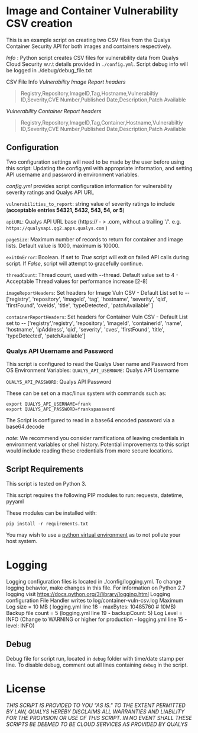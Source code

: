 # Image and Container Vulnerability CSV creation

This is an example script on creating two CSV files from the Qualys Container Security API for both images and containers respectively.

*Info* : Python script creates CSV files for vulnerability data from Qualys Cloud Security w.r.t details provided in `./config.yml`.
       Script debug info will be logged in ./debug/debug_file.txt

CSV File Info
*Vulnerability Image Report headers*
> Registry,Repository,ImageID,Tag,Hostname,Vulnerabiltiy ID,Severity,CVE Number,Published Date,Description,Patch Available

*Vulnerability Container Report headers*
>Registry,Repository,ImageID,Tag,Container,Hostname,Vulnerabiltiy ID,Severity,CVE Number,Published Date,Description,Patch Available

## Configuration
Two configuration settings will need to be made by the user before using this script: Updating the config.yml with appropriate information, and setting API username and password in environment variables.

*config.yml* provides script configuration information for vulnerability severity ratings and Qualys API URL

  `vulnerabilities_to_report`: string value of severity ratings to include (**acceptable entries 54321, 5432, 543, 54, or 5**)

  `apiURL`: Qualys API URL base (https:// - > .com, without a trailing '/'. e.g. `https://qualysapi.qg2.apps.qualys.com` )

  `pageSize`: Maximum number of records to return for container and image lists. Default value is 1000, maximum is 10000.

  `exitOnError`: Boolean. If set to *True* script will exit on failed API calls during script. If *False*, script will attempt to gracefully continue.

  `threadCount`: Thread count, used with --thread. Default value set to 4 - Acceptable Thread values for performance increase [2-8]

  `imageReportHeaders`: Set headers for Image Vuln CSV - Default List set to -- ['registry', 'repository', 'imageId', 'tag', 'hostname', 'severity', 'qid', 'firstFound', 'cveids', 'title', 'typeDetected', 'patchAvailable' ]

  `containerReportHeaders`: Set headers for Container Vuln CSV - Default List set to -- ['registry','registry', 'repository', 'imageId', 'containerId', 'name', 'hostname', 'ipAddress', 'qid', 'severity', 'cves', 'firstFound', 'title', 'typeDetected', 'patchAvailable']

### Qualys API Username and Password
This script is configured to read the Qualys User name and Password from OS Environment Variables:
  `QUALYS_API_USERNAME`: Qualys API Username

  `QUALYS_API_PASSWORD`: Qualys API Password

These can be set on a mac/linux system with commands such as:
```
export QUALYS_API_USERNAME=frank
export QUALYS_API_PASSWORD=frankspassword
```

The Script is configured to read in a base64 encoded password via a base64.decode

*note*: We recommend you consider ramifications of leaving credentials in environment variables or shell history. Potential improvements to this script would include reading these credentials from more secure locations.

## Script Requirements
This script is tested on Python 3.

This script requires the following PIP modules to run:
  requests, datetime, pyyaml

These modules can be installed with:
```
pip install -r requirements.txt
```

You may wish to use a [python virtual environment](https://docs.python.org/3/library/venv.html) as to not pollute your host system.

# Logging
Logging configuration files is located in ./config/logging.yml. To change logging behavior, make changes in this file. For information on Python 2.7 logging visit https://docs.python.org/3/library/logging.html
Logging configuration
File Handler writes to log/container-vuln-csv.log
Maximum Log size = 10 MB ( logging.yml line 18 - maxBytes: 10485760 # 10MB)
Backup file count = 5 (logging.yml line 19 - backupCount: 5)
Log Level = INFO (Change to WARNING or higher for production - logging.yml line 15 - level: INFO)


## Debug
Debug file for script run, located in `debug` folder with time/date stamp per line. To disable debug, comment out all lines containing `debug` in the script.

# License
*THIS SCRIPT IS PROVIDED TO YOU "AS IS." TO THE EXTENT PERMITTED BY LAW, QUALYS HEREBY DISCLAIMS ALL WARRANTIES AND LIABILITY FOR THE PROVISION OR USE OF THIS SCRIPT. IN NO EVENT SHALL THESE SCRIPTS BE DEEMED TO BE CLOUD SERVICES AS PROVIDED BY QUALYS*
